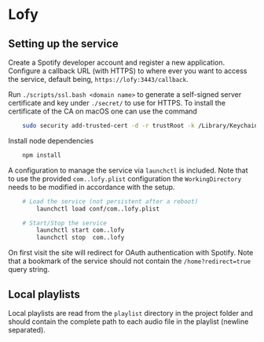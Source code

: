 # Lofy

## Setting up the service
Create a Spotify developer account and register a new application. Configure a callback URL (with HTTPS) to where ever you want to access the service, default being, `https://lofy:3443/callback`.

Run `./scripts/ssl.bash <domain name>` to generate a self-signed server certificate and key under `./secret/` to use for HTTPS. To install the certificate of the CA on macOS one can use the command 

```bash
	sudo security add-trusted-cert -d -r trustRoot -k /Library/Keychains/System.keychain ssl/certs/ca.crt.
```

Install node dependencies

```bash
	npm install
```

A configuration to manage the service via `launchctl` is included. Note that to use the provided `com..lofy.plist` configuration the `WorkingDirectory` needs to be modified in accordance with the setup.

```bash
	# Load the service (not persistent after a reboot) 
		launchctl load conf/com..lofy.plist

	# Start/Stop the service
		launchctl start com..lofy
		launchctl stop  com..lofy

```

On first visit the site will redirect for OAuth authentication with Spotify. Note that a bookmark of the service should not contain the `/home?redirect=true` query string.

## Local playlists
Local playlists are read from the `playlist` directory in the project folder and should contain the complete path to each audio file in the playlist (newline separated).
